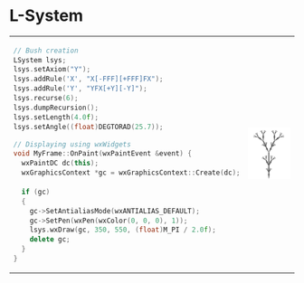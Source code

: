 # L-System


<table border="0">
<tr>
<td>
  
  ```C++
// Bush creation
LSystem lsys;
lsys.setAxiom("Y");
lsys.addRule('X', "X[-FFF][+FFF]FX");
lsys.addRule('Y', "YFX[+Y][-Y]");
lsys.recurse(6);
lsys.dumpRecursion();
lsys.setLength(4.0f);
lsys.setAngle((float)DEGTORAD(25.7));
```

```C++
// Displaying using wxWidgets
void MyFrame::OnPaint(wxPaintEvent &event) {
  wxPaintDC dc(this);
  wxGraphicsContext *gc = wxGraphicsContext::Create(dc);
  
  if (gc)
  {
    gc->SetAntialiasMode(wxANTIALIAS_DEFAULT);
    gc->SetPen(wxPen(wxColor(0, 0, 0), 1));
    lsys.wxDraw(gc, 350, 550, (float)M_PI / 2.0f);
    delete gc;
  }
}
```
  
</td>
<td><img src="samples/Bush.png" width="200"  alt="bush"/></td>
</tr>
</table

